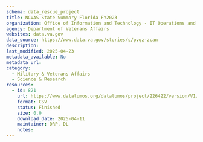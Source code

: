 ```yaml
---
schema: data_rescue_project 
title: NCVAS State Summary Florida FY2023
organization: Office of Information and Technology - IT Operations and Services (ITOPS)
agency: Department of Veterans Affairs
websites: data.va.gov
data_source: https://www.data.va.gov/stories/s/pvqz-zcan
description: 
last_modified: 2025-04-23
metadata_available: No
metadata_url: 
category:
  - Military & Veterans Affairs 
  - Science & Research 
resources:
  - id: 821
    url: https://www.datalumos.org/datalumos/project/226422/version/V1/view
    format: CSV
    status: Finished
    size: 0.0
    download_date: 2025-04-11
    maintainer: DRP, DL
    notes: 
---
```

